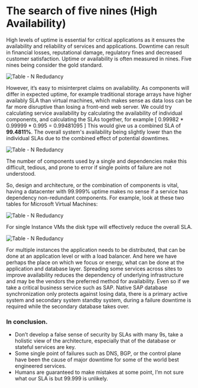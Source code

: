 
# The search of five nines (High Availability)

High levels of uptime is essential for critical applications as it ensures the availability and reliability of services and applications. Downtime can result in financial losses, reputational damage, regulatory fines and decreased customer satisfaction. 
Uptime or availability is often measured in nines. Five nines being consider the gold standard.


![Table - N Redudancy](https://raoconnor.github.io/docs/assets/images/Availability-Table1.png)



However, it’s easy to misinterpret claims on availability. As components will differ in expected uptime, for example traditional storage arrays have higher availably SLA than virtual machines, which makes sense as data loss can be far more disruptive than losing a front-end web server.
We could try calculating service availability by calculating the availability of  individual components, and calculating the SLAs together, for example [ 0.99982 * 0.99999 *  0.995 = 0.99481095 ]
This would give us a combined SLA of **99.4811%**. The overall system's availability being slightly lower than the individual SLAs due to the combined effect of potential downtimes.

![Table - N Redudancy](https://raoconnor.github.io/docs/assets/images/Availability-Table2.png)


The number of components used by a single and dependencies make this difficult, tedious, and prone to error if single points of failure are not understood. 

So, design and architecture, or the combination of components is vital, having a datacenter with 99.999% uptime makes no sense if a service has dependency non-redundant components. 
For example, look at these two tables for Microsoft Virtual Machines: 

![Table - N Redudancy](https://raoconnor.github.io/docs/assets/images/Availability-Table3.png)


For single Instance VMs the disk type will effectively reduce the overall SLA.

![Table - N Redudancy](https://raoconnor.github.io/docs/assets/images/Availability-Table4.png)

For multiple instances the application needs to be distributed, that can be done at an application level or with a load balancer. And here we have perhaps the place on which we focus or energy, what can be done at the application and database layer.
Spreading some services across sites to improve availability reduces the dependency of underlying infrastructure and may be the vendors the preferred method for availability. Even so  if we take a critical business service such as SAP. Native SAP database synchronization only protects against losing data, there is a primary active system and secondary system standby system, during a failure downtime is required while the secondary database takes over. 

### In conclusion. 
-	Don’t develop a false sense of security by SLAs with many 9s, take a holistic view of the architecture, especially that of the database or stateful services are key. 
-	Some single point of failures such as DNS, BGP, or the control plane have been the cause of major downtime for some of the world best engineered services. 
-	Humans are guaranteed to make mistakes at some point, I’m not sure what our SLA is but 99.999 is unlikely.

